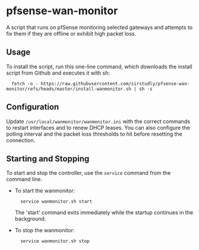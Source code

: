 pfsense-wan-monitor
===================

A script that runs on pfSense monitoring selected gateways and attempts to fix them if they are offline or exhibit high packet loss.

Usage
-----

To install the script, run this one-line command, which downloads the install script from Github and executes it with sh:

```
  fetch -o - https://raw.githubusercontent.com/sirstudly/pfsense-wan-monitor/refs/heads/master/install-wanmonitor.sh | sh -s
```

Configuration
---------------------

Update `/usr/local/wanmonitor/wanmonitor.ini` with the correct commands to restart interfaces and to renew DHCP leases.
You can also configure the polling interval and the packet loss thresholds to hit before resetting the connection.

Starting and Stopping
---------------------

To start and stop the controller, use the `service` command from the command line.

- To start the wanmonitor:

  ```
    service wanmonitor.sh start
  ```
  The 'start' command exits immediately while the startup continues in the background.

- To stop the wanmonitor:

  ```
    service wanmonitor.sh stop
  ```
